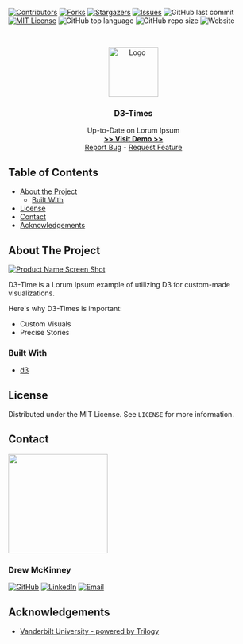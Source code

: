 
<!-- 
README Template Author: otheneildrew
Template Source: https://github.com/othneildrew/Best-README-Template
Version Author: Drew McKinney
 -->





<!-- PROJECT SHIELDS -->
[![Contributors][contributors-shield]][contributors-url]
[![Forks][forks-shield]][forks-url]
[![Stargazers][stars-shield]][stars-url]
[![Issues][issues-shield]][issues-url]
![GitHub last commit](https://img.shields.io/github/last-commit/ARMcK-hub/D3-Times)
[![MIT License][license-shield]][license-url]
![GitHub top language](https://img.shields.io/github/languages/top/ARMcK-hub/D3-Times)
![GitHub repo size](https://img.shields.io/github/repo-size/ARMcK-hub/D3-Times)
![Website](https://img.shields.io/website?down_color=lightgrey&down_message=offline&up_color=blue&up_message=online&url=https%3A%2F%2Fwestendfinancial.herokuapp.com%2F)

<!-- PROJECT LOGO -->
<br />
<p align="center">
  <a href="https://armck-hub.github.io/D3-Times/">
    <img src="https://images-na.ssl-images-amazon.com/images/I/41sa7YauzhL._SY445_.jpg" alt="Logo" width="100" height="100">
  </a>

  <h3 align="center">D3-Times</h3>

  <p align="center">
    Up-to-Date on Lorum Ipsum
    <br />
    <a href="https://armck-hub.github.io/D3-Times/" target="_blank"><strong> >> Visit Demo >> </strong></a>
    <br />
    <a href="https://github.com/ARMcK-hub/D3-Times/issues">Report Bug</a>
    -
    <a href="https://github.com/ARMcK-hub/D3-Times/issues">Request Feature</a>
  </p>
</p>



<!-- TABLE OF CONTENTS -->
## Table of Contents

* [About the Project](#about-the-project)
  * [Built With](#built-with)
* [License](#license)
* [Contact](#contact)
* [Acknowledgements](#acknowledgements)



<!-- ABOUT THE PROJECT -->
## About The Project

[![Product Name Screen Shot][product-screenshot]](https://armck-hub.github.io/D3-Times/)

D3-Time is a Lorum Ipsum example of utilizing D3 for custom-made visualizations.

Here's why D3-Times is important:
* Custom Visuals
* Precise Stories


### Built With
* [d3](https://d3js.org/)


<!-- LICENSE -->
## License

Distributed under the MIT License. See `LICENSE` for more information.



<!-- CONTACT -->
## Contact

<img src="https://avatars3.githubusercontent.com/u/57081049?s=460&u=1260bc893922a063a29f437d8565e4b970fe45ca&v=4" width=200>
<h3>Drew McKinney</h3>

[![GitHub][github-shield]][github-url]
[![LinkedIn][linkedin-shield]][linkedin-url]
[![Email][email-shield]][email-url]



<!-- ACKNOWLEDGEMENTS -->
## Acknowledgements
* [Vanderbilt University - powered by Trilogy](https://bootcamps.vanderbilt.edu/data/)



<!-- MARKDOWN LINKS & IMAGES -->
<!-- https://www.markdownguide.org/basic-syntax/#reference-style-links -->

<!-- Stock -->
[license-url]: https://github.com/ARMcK-hub/West-End-Financial/blob/master/LICENSE.txt
[linkedin-shield]: https://img.shields.io/badge/-LinkedIn-black.svg?style=flat&logo=linkedin&colorB=555
[linkedin-url]: https://www.linkedin.com/in/drew-mckinney/
[email-shield]: https://img.shields.io/badge/-Email-black.svg?style=flat&colorB=555
[email-url]: mailto:andrewryanmckinney@gmail.com
[github-shield]: https://img.shields.io/badge/-GitHub-black.svg?style=flat&colorB=555
[github-url]: https://github.com/ARMcK-hub
[languages-shield]: https://img.shields.io/badge/-GitHub-black.svg?style=flat&colorB=555


<!-- Project Dynamic -->
[license-shield]: https://img.shields.io/github/license/ARMcK-hub/D3-Times.svg?style=flat
[contributors-shield]: https://img.shields.io/github/contributors/ARMcK-hub/D3-Times.svg?style=flat
[contributors-url]: https://github.com/ARMcK-hub/D3-Times/graphs/contributors
[forks-shield]: https://img.shields.io/github/forks/ARMcK-hub/D3-Times.svg?style=flat
[forks-url]: https://github.com/ARMcK-hub/D3-Times/network/members
[stars-shield]: https://img.shields.io/github/stars/ARMcK-hub/D3-Times.svg?style=flat
[stars-url]: https://github.com/ARMcK-hub/D3-Times/stargazers
[issues-shield]: https://img.shields.io/github/issues/ARMcK-hub/D3-Times.svg?style=flat
[issues-url]: https://github.com/ARMcK-hub/D3-Times/issues
[product-screenshot]: https://images-na.ssl-images-amazon.com/images/I/41sa7YauzhL._SY445_.jpg

